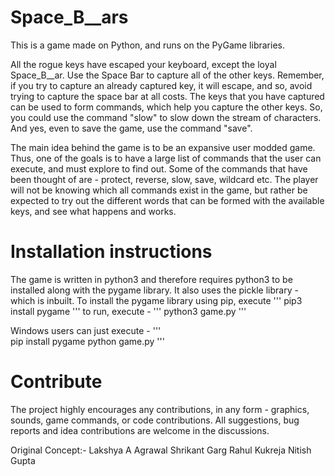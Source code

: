 # Space_B__ars
This is a game made on Python, and runs on the PyGame libraries. 

All the rogue keys have escaped your keyboard, except the loyal Space_B__ar.
Use the Space Bar to capture all of the other keys. Remember, if you try to capture an already captured key, it will escape, and so, avoid trying to capture the space bar at all costs.
The keys that you have captured can be used to form commands, which help you capture the other keys. So, you could use the command "slow" to slow down the stream of characters. And yes, even to save the game, use the command "save".

The main idea behind the game is to be an expansive user modded game. Thus, one of the goals is to have a large list of commands that the user can execute, and must explore to find out.
Some of the commands that have been thought of are - protect, reverse, slow, save, wildcard etc.
The player will not be knowing which all commands exist in the game, but rather be expected to try out the different words that can be formed with the available keys, and see what happens and works.

# Installation instructions
The game is written in python3 and therefore requires python3 to be installed along with the pygame library. It also uses the pickle library - which is inbuilt.
To install the pygame library using pip, execute
'''
  pip3 install pygame
'''
to run, execute -
'''
  python3 game.py
'''

Windows users can just execute -
'''  
  pip install pygame
  python game.py
'''
# Contribute
The project highly encourages any contributions, in any form - graphics, sounds, game commands, or code contributions. All suggestions, bug reports and idea contributions are welcome in the discussions.

Original Concept:-
Lakshya A Agrawal
Shrikant Garg
Rahul Kukreja
Nitish Gupta
